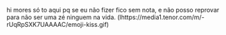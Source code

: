 hi mores
só to aqui pq se eu não fizer fico sem nota, e não posso reprovar para não ser uma zé ninguem na vida.
(lhttps://media1.tenor.com/m/-rUqRpSXK7UAAAAC/emoji-kiss.gif)
